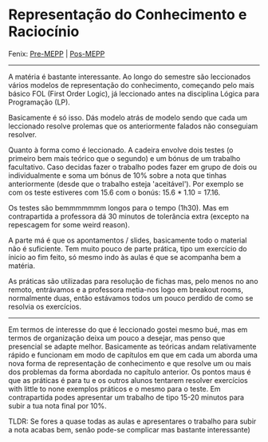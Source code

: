 # Representação do Conhecimento e Raciocínio

Fenix: [Pre-MEPP](https://fenix.tecnico.ulisboa.pt/cursos/meic-a/disciplina-curricular/283003985068067) | [Pos-MEPP](https://fenix.tecnico.ulisboa.pt/cursos/meic-a/disciplina-curricular/1971853845332798)

---
A matéria é bastante interessante. Ao longo do semestre são leccionados vários modelos de representação do conhecimento, começando pelo mais básico FOL (First Order Logic), já leccionado antes na disciplina Lógica para Programação (LP).

Basicamente é só isso. Dás modelo atrás de modelo sendo que cada um leccionado resolve prolemas que os anteriormente falados não conseguiam resolver.

Quanto à forma como é leccionado. A cadeira envolve dois testes (o primeiro bem mais teórico que o segundo) e um bónus de um trabalho facultativo. Caso decidas fazer o trabalho podes fazer em grupo de dois ou individualmente e soma um bónus de 10% sobre a nota que tinhas anteriormente (desde que o trabalho esteja 'aceitável'). Por exemplo se com os teste estiveres com 15.6 com o bonús: 15.6 * 1.10 = 17.16.

Os testes são bemmmmmmm longos para o tempo (1h30). Mas em contrapartida a professora dá 30 minutos de tolerância extra (excepto na repescagem for some weird reason).

A parte má é que os apontamentos / slides, basicamente todo o material não é suficiente. Tem muito pouco de parte prática, tipo um exercício do ínicio ao fim feito, só mesmo indo às aulas é que se acompanha bem a matéria.

As práticas são utilizadas para resolução de fichas mas, pelo menos no ano remoto, entrávamos e a professora metia-nos logo em breakout rooms, normalmente duas, então estávamos todos um pouco perdido de como se resolvia os exercícios.

---
Em termos de interesse do que é leccionado gostei mesmo bué, mas em termos de organização deixa um pouco a desejar, mas penso que presencial se adapte melhor.
Basicamente as teóricas andam relativamente rápido e funcionam em modo de capítulos em que em cada um aborda uma nova forma de representação de conhecimento e que resolve um ou mais dos problemas da forma abordada no capítulo anterior.
Os pontos maus é que as práticas é para tu e os outros alunos tentarem resolver exercícios with little to none exemplos práticos e o mesmo para o teste.
Em contrapartida podes apresentar um trabalho de tipo 15-20 minutos para subir a tua nota final por 10%.

TLDR: Se fores a quase todas as aulas e apresentares o trabalho para subir a nota acabas bem, senão pode-se complicar mas bastante interessante)
